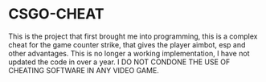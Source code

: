 # CSGO-CHEAT
This is the project that first brought me into programming, this is a complex cheat for the game counter strike, that gives the player aimbot, esp and other advantages. This is no longer a working implementation, I have not updated the code in over a year. I DO NOT CONDONE THE USE OF CHEATING SOFTWARE IN ANY VIDEO GAME.
